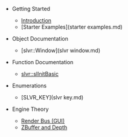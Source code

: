 * Getting Started
	* [Introduction](intro.md)
	* [Starter Examples](starter examples.md)
	
* Object Documentation
	* [slvr::Window](slvr window.md)
	
* Function Documentation
	* [slvr::slInitBasic](slinitbasic.md)

* Enumerations
	* [SLVR_KEY](slvr key.md)

* Engine Theory
	* [Render Bus \(GUI\)](renderbustheory.md)
	* [ZBuffer and Depth](zbuffertheory.md)
